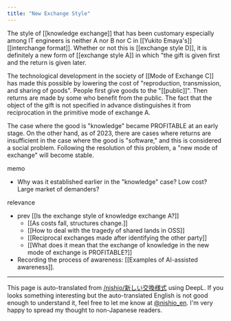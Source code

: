 ```yaml
---
title: "New Exchange Style"
---
```


The style of [[knowledge exchange]] that has been customary especially among IT engineers is neither A nor B nor C in [[Yukito Emaya's]] [[interchange format]].
Whether or not this is [[exchange style D]], it is definitely a new form of [[exchange style A]] in which "the gift is given first and the return is given later.

The technological development in the society of [[Mode of Exchange C]] has made this possible by lowering the cost of "reproduction, transmission, and sharing of goods".
People first give goods to the "[[public]]". Then returns are made by some who benefit from the public.
The fact that the object of the gift is not specified in advance distinguishes it from reciprocation in the primitive mode of exchange A.

The case where the good is "knowledge" became PROFITABLE at an early stage. On the other hand, as of 2023, there are cases where returns are insufficient in the case where the good is "software," and this is considered a social problem. Following the resolution of this problem, a "new mode of exchange" will become stable.

memo
- Why was it established earlier in the "knowledge" case? Low cost? Large market of demanders?

relevance
- prev  [[Is the exchange style of knowledge exchange A?]]
    - [[As costs fall, structures change.]]
    - [[How to deal with the tragedy of shared lands in OSS]]
    - [[Reciprocal exchanges made after identifying the other party]]
    - [[What does it mean that the exchange of knowledge in the new mode of exchange is PROFITABLE?]]
- Recording the process of awareness: [[Examples of AI-assisted awareness]].


---
This page is auto-translated from [/nishio/新しい交換様式](https://scrapbox.io/nishio/新しい交換様式) using DeepL. If you looks something interesting but the auto-translated English is not good enough to understand it, feel free to let me know at [@nishio_en](https://twitter.com/nishio_en). I'm very happy to spread my thought to non-Japanese readers.